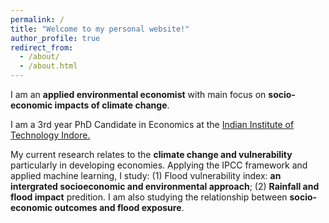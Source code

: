 ```yaml
---
permalink: /
title: "Welcome to my personal website!"
author_profile: true
redirect_from: 
  - /about/
  - /about.html
---
```

I am an **applied environmental economist** with main focus on **socio-economic impacts of climate change**.

I am a 3rd year PhD Candidate in Economics at the [Indian Institute of Technology Indore.](https://www.iiti.ac.in/)

My current research relates to the **climate change and vulnerability** particularly in developing economies. Applying the IPCC framework and applied machine learning, I study: (1) Flood vulnerability index: **an intergrated socioeconomic and environmental approach**; (2) **Rainfall and flood impact** predition. I am also studying the relationship between **socio-economic outcomes and flood exposure**.


